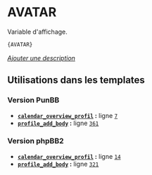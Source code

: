 # AVATAR


Variable d'affichage.

```html
{AVATAR}
```

[*Ajouter une description*](https://fa-tvars.appspot.com/var/AVATAR)

## Utilisations dans les templates

### Version PunBB
* __[`calendar_overview_profil`](../tpl/var/punbb/calendar_overview_profil.md#readme) :__ ligne [`7`](../tpl/src/punbb/calendar_overview_profil.tpl#L7)
* __[`profile_add_body`](../tpl/var/punbb/profile_add_body.md#readme) :__ ligne [`361`](../tpl/src/punbb/profile_add_body.tpl#L361)

### Version phpBB2
* __[`calendar_overview_profil`](../tpl/var/subsilver/calendar_overview_profil.md#readme) :__ ligne [`14`](../tpl/src/subsilver/calendar_overview_profil.tpl#L14)
* __[`profile_add_body`](../tpl/var/subsilver/profile_add_body.md#readme) :__ ligne [`321`](../tpl/src/subsilver/profile_add_body.tpl#L321)
